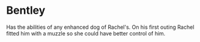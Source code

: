 # Bentley
Has the abilities of any enhanced dog of Rachel's. On his first outing Rachel fitted him with a muzzle so she could have better control of him.
